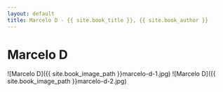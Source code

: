 ```yaml
---
layout: default
title: Marcelo D - {{ site.book_title }}, {{ site.book_author }}
---
```


# Marcelo D

![Marcelo D]({{ site.book_image_path }}marcelo-d-1.jpg)
![Marcelo D]({{ site.book_image_path }}marcelo-d-2.jpg)
